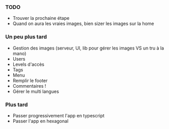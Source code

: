 ### TODO

- Trouver la prochaine étape
- Quand on aura les vraies images, bien sizer les images sur la home

### Un peu plus tard

- Gestion des images (serveur, UI, lib pour gérer les images VS un tru à la mano)
- Users
- Levels d'accès
- Tags
- Menu
- Remplir le footer
- Commentaires !
- Gérer le multi langues  

### Plus tard

- Passer progressivement l'app en typescript
- Passer l'app en hexagonal
